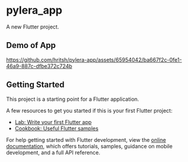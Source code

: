 # pylera_app

A new Flutter project.

## Demo of App

https://github.com/hritsh/pylera-app/assets/65954042/ba667f2c-0fe1-46a9-887c-dfbe372c724b

## Getting Started

This project is a starting point for a Flutter application.

A few resources to get you started if this is your first Flutter project:

- [Lab: Write your first Flutter app](https://docs.flutter.dev/get-started/codelab)
- [Cookbook: Useful Flutter samples](https://docs.flutter.dev/cookbook)

For help getting started with Flutter development, view the
[online documentation](https://docs.flutter.dev/), which offers tutorials,
samples, guidance on mobile development, and a full API reference.
